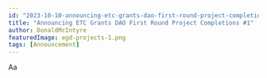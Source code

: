 ```yaml
---
id: "2023-10-10-announcing-etc-grants-dao-first-round-project-completions-1-en"
title: "Announcing ETC Grants DAO First Round Project Completions #1"
author: DonaldMcIntyre
featuredImage: egd-projects-1.png
tags: [Announcement]
---
```


Aa

